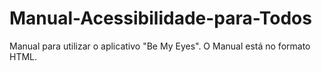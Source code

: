 # Manual-Acessibilidade-para-Todos
Manual para utilizar o aplicativo "Be My Eyes". O Manual está no formato HTML.
